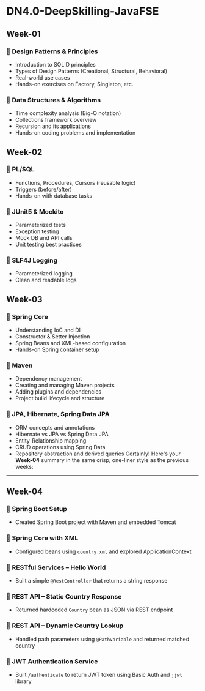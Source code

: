 # DN4.0-DeepSkilling-JavaFSE

## Week-01

### 🔸 Design Patterns & Principles
- Introduction to SOLID principles
- Types of Design Patterns (Creational, Structural, Behavioral)
- Real-world use cases
- Hands-on exercises on Factory, Singleton, etc.

### 🔸 Data Structures & Algorithms
- Time complexity analysis (Big-O notation)
- Collections framework overview
- Recursion and its applications
- Hands-on coding problems and implementation

## Week-02

### 🔸 PL/SQL
- Functions, Procedures, Cursors (reusable logic)
- Triggers (before/after)
- Hands-on with database tasks

### 🔸 JUnit5 & Mockito
- Parameterized tests
- Exception testing
- Mock DB and API calls
- Unit testing best practices

### 🔸 SLF4J Logging
- Parameterized logging
- Clean and readable logs

## Week-03

### 🔸 Spring Core
- Understanding IoC and DI
- Constructor & Setter Injection
- Spring Beans and XML-based configuration
- Hands-on Spring container setup

### 🔸 Maven
- Dependency management
- Creating and managing Maven projects
- Adding plugins and dependencies
- Project build lifecycle and structure

### 🔸 JPA, Hibernate, Spring Data JPA
- ORM concepts and annotations
- Hibernate vs JPA vs Spring Data JPA
- Entity-Relationship mapping
- CRUD operations using Spring Data
- Repository abstraction and derived queries
Certainly! Here's your **Week-04** summary in the same crisp, one-liner style as the previous weeks:

---

## Week-04

### 🔸 Spring Boot Setup

- Created Spring Boot project with Maven and embedded Tomcat

### 🔸 Spring Core with XML

- Configured beans using `country.xml` and explored ApplicationContext

### 🔸 RESTful Services – Hello World

- Built a simple `@RestController` that returns a string response

### 🔸 REST API – Static Country Response

- Returned hardcoded `Country` bean as JSON via REST endpoint

### 🔸 REST API – Dynamic Country Lookup

- Handled path parameters using `@PathVariable` and returned matched country

### 🔸 JWT Authentication Service

- Built `/authenticate` to return JWT token using Basic Auth and `jjwt` library

